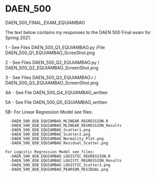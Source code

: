 # DAEN_500
DAEN_500_FINAL_EXAM_EQUIAMBAO

The text below contains my responses to the DAEN 500 Final exam for Spring 2021. 

1 - See Files DAEN_500_Q1_EQUIAMBAO.py /File DAEN_500_Q1_EQUIAMBAO_ScreeShot.png

2 - See Files DAEN_500_Q2_EQUIAMBAO.py / DAEN_500_Q2_EQUIAMBAO_ScreenShot.png

3 - See Files DAEN_500_Q3_EQUIAMBAO.r / DAEN_500_Q3_EQUIAMBAO_ScreenShot.png

4A - See File DAEN_500_Q4_EQUIAMBAO_written

5A - See File DAEN_500_Q5_EQUIAMBAO_written

5B- 
    For Linear Regression Model see files:

      -DAEN_500_Q5B_EQUIAMBAO_MLINEAR_REGRESSION.R
      -DAEN_500_Q5B_EQUIAMBAO_MLINEAR_REGRESSION_Results
      -DAEN_500_Q5B_EQUIAMBAO_Scatter1.png
      -DAEN_500_Q5B_EQUIAMBAO_Scatter2.png
      -DAEN_500_Q5B_EQUIAMBAO_Normality_Plot.png
      -DAEN_500_Q5B_EQUIAMBAO_Residual_Scatter.png
      
    For Logistic Regression Model see files:
      -DAEN_500_Q5B_EQUIAMBAO_LOGISTIC_REGRESSION.R
      -DAEN_500_Q5B_EQUIAMBAO_LOGISTC_REGRESSION_Results
      -DAEN_500_Q5B_EQUIAMBAO_LOGISTIC_Scatter2.png
      -DAEN_500_Q5B_EQUIAMBAO_PEARSON_RESIDUAL.png
